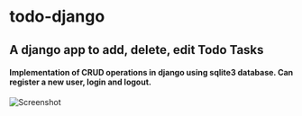 # todo-django

## A django app to add, delete, edit Todo Tasks
#### Implementation of CRUD operations in django using sqlite3 database. Can register a new user, login and logout.
![Screenshot](https://github.com/yami-Izanagi/todo-django/blob/03646e19dac8878c2e01602ae1333232ea607540/Screenshot%20(1).png)
